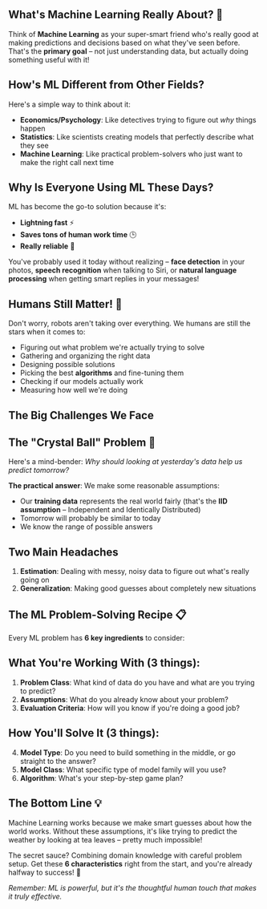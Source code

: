 ## What's Machine Learning Really About? 🤖

Think of **Machine Learning** as your super-smart friend who's really good at making predictions and decisions based on what they've seen before. That's the **primary goal** – not just understanding data, but actually doing something useful with it!

## How's ML Different from Other Fields?

Here's a simple way to think about it:

- **Economics/Psychology**: Like detectives trying to figure out _why_ things happen
- **Statistics**: Like scientists creating models that perfectly describe what they see
- **Machine Learning**: Like practical problem-solvers who just want to make the right call next time

## Why Is Everyone Using ML These Days?

ML has become the go-to solution because it's:

- **Lightning fast** ⚡
- **Saves tons of human work time** 🕒
- **Really reliable** 💪

You've probably used it today without realizing – **face detection** in your photos, **speech recognition** when talking to Siri, or **natural language processing** when getting smart replies in your messages!

## Humans Still Matter! 👥

Don't worry, robots aren't taking over everything. We humans are still the stars when it comes to:

- Figuring out what problem we're actually trying to solve
- Gathering and organizing the right data
- Designing possible solutions
- Picking the best **algorithms** and fine-tuning them
- Checking if our models actually work
- Measuring how well we're doing

## The Big Challenges We Face

## The "Crystal Ball" Problem 🔮

Here's a mind-bender: _Why should looking at yesterday's data help us predict tomorrow?_

**The practical answer**: We make some reasonable assumptions:

- Our **training data** represents the real world fairly (that's the **IID assumption** – Independent and Identically Distributed)
- Tomorrow will probably be similar to today
- We know the range of possible answers

## Two Main Headaches

1. **Estimation**: Dealing with messy, noisy data to figure out what's really going on
2. **Generalization**: Making good guesses about completely new situations

## The ML Problem-Solving Recipe 📋

Every ML problem has **6 key ingredients** to consider:

## What You're Working With (3 things):

1. **Problem Class**: What kind of data do you have and what are you trying to predict?
2. **Assumptions**: What do you already know about your problem?
3. **Evaluation Criteria**: How will you know if you're doing a good job?

## How You'll Solve It (3 things):

4. **Model Type**: Do you need to build something in the middle, or go straight to the answer?
5. **Model Class**: What specific type of model family will you use?
6. **Algorithm**: What's your step-by-step game plan?

## The Bottom Line 💡

Machine Learning works because we make smart guesses about how the world works. Without these assumptions, it's like trying to predict the weather by looking at tea leaves – pretty much impossible!

The secret sauce? Combining domain knowledge with careful problem setup. Get these **6 characteristics** right from the start, and you're already halfway to success! 🎯

_Remember: ML is powerful, but it's the thoughtful human touch that makes it truly effective._

